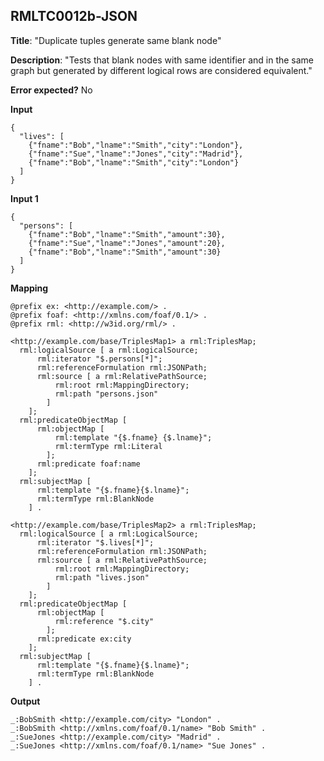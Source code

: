 ## RMLTC0012b-JSON

**Title**: "Duplicate tuples generate same blank node"

**Description**: "Tests that blank nodes with same identifier and in the same graph but generated by different logical rows are considered equivalent."

**Error expected?** No

**Input**
```
{
  "lives": [
    {"fname":"Bob","lname":"Smith","city":"London"},
    {"fname":"Sue","lname":"Jones","city":"Madrid"},
    {"fname":"Bob","lname":"Smith","city":"London"}
  ]
}

```

**Input 1**
```
{
  "persons": [
    {"fname":"Bob","lname":"Smith","amount":30},
    {"fname":"Sue","lname":"Jones","amount":20},
    {"fname":"Bob","lname":"Smith","amount":30}
  ]
}

```

**Mapping**
```
@prefix ex: <http://example.com/> .
@prefix foaf: <http://xmlns.com/foaf/0.1/> .
@prefix rml: <http://w3id.org/rml/> .

<http://example.com/base/TriplesMap1> a rml:TriplesMap;
  rml:logicalSource [ a rml:LogicalSource;
      rml:iterator "$.persons[*]";
      rml:referenceFormulation rml:JSONPath;
      rml:source [ a rml:RelativePathSource;
          rml:root rml:MappingDirectory;
          rml:path "persons.json"
        ]
    ];
  rml:predicateObjectMap [
      rml:objectMap [
          rml:template "{$.fname} {$.lname}";
          rml:termType rml:Literal
        ];
      rml:predicate foaf:name
    ];
  rml:subjectMap [
      rml:template "{$.fname}{$.lname}";
      rml:termType rml:BlankNode
    ] .

<http://example.com/base/TriplesMap2> a rml:TriplesMap;
  rml:logicalSource [ a rml:LogicalSource;
      rml:iterator "$.lives[*]";
      rml:referenceFormulation rml:JSONPath;
      rml:source [ a rml:RelativePathSource;
          rml:root rml:MappingDirectory;
          rml:path "lives.json"
        ]
    ];
  rml:predicateObjectMap [
      rml:objectMap [
          rml:reference "$.city"
        ];
      rml:predicate ex:city
    ];
  rml:subjectMap [
      rml:template "{$.fname}{$.lname}";
      rml:termType rml:BlankNode
    ] .

```

**Output**
```
_:BobSmith <http://example.com/city> "London" .
_:BobSmith <http://xmlns.com/foaf/0.1/name> "Bob Smith" .
_:SueJones <http://example.com/city> "Madrid" .
_:SueJones <http://xmlns.com/foaf/0.1/name> "Sue Jones" .


```

